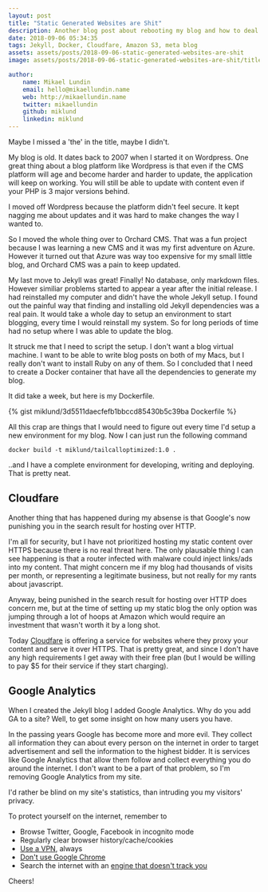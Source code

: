 ```yaml
---
layout: post
title: "Static Generated Websites are Shit"
description: Another blog post about rebooting my blog and how to deal with aging technologies.
date: 2018-09-06 05:34:35
tags: Jekyll, Docker, Cloudfare, Amazon S3, meta blog
assets: assets/posts/2018-09-06-static-generated-websites-are-shit
image: assets/posts/2018-09-06-static-generated-websites-are-shit/title.jpeg

author: 
    name: Mikael Lundin
    email: hello@mikaellundin.name 
    web: http://mikaellundin.name
    twitter: mikaellundin
    github: miklund
    linkedin: miklund
---
```


Maybe I missed a 'the' in the title, maybe I didn't.

My blog is old. It dates back to 2007 when I started it on Wordpress. One great thing about a blog platform like Wordpress is that even if the CMS platform will age and become harder and harder to update, the application will keep on working. You will still be able to update with content even if your PHP is 3 major versions behind.

I moved off Wordpress because the platform didn't feel secure. It kept nagging me about updates and it was hard to make changes the way I wanted to.

So I moved the whole thing over to Orchard CMS. That was a fun project because I was learning a new CMS and it was my first adventure on Azure. However it turned out that Azure was way too expensive for my small little blog, and Orchard CMS was a pain to keep updated.

My last move to Jekyll was great! Finally! No database, only markdown files. However similiar problems started to appear a year after the initial release. I had reinstalled my computer and didn't have the whole Jekyll setup. I found out the painful way that finding and installing old Jekyll dependencies was a real pain. It would take a whole day to setup an environment to start blogging, every time I would reinstall my system. So for long periods of time had no setup where I was able to update the blog.

It struck me that I need to script the setup. I don't want a blog virtual machine. I want to be able to write blog posts on both of my Macs, but I really don't want to install Ruby on any of them. So I concluded that I need to create a Docker container that have all the dependencies to generate my blog.

It did take a week, but here is my Dockerfile.

{% gist miklund/3d5511daecfefb1bbccd85430b5c39ba Dockerfile %}

All this crap are things that I would need to figure out every time I'd setup a new environment for my blog. Now I can just run the following command 

```
docker build -t miklund/tailcalloptimized:1.0 .
```

..and I have a complete environment for developing, writing and deploying. That is pretty neat.

## Cloudfare

Another thing that has happened during my absense is that Google's now punishing you in the search result for hosting over HTTP.

I'm all for security, but I have not prioritized hosting my static content over HTTPS because there is no real threat here. The only plausable thing I can see happening is that a router infected with malware could inject links/ads into my content. That might concern me if my blog had thousands of visits per month, or representing a legitimate business, but not really for my rants about javascript.

Anyway, being punished in the search result for hosting over HTTP does concern me, but at the time of setting up my static blog the only option was jumping through a lot of hoops at Amazon which would require an investment that wasn't worth it by a long shot.

Today [Cloudfare](https://www.cloudflare.com/) is offering a service for websites where they proxy your content and serve it over HTTPS. That is pretty great, and since I don't have any high requirements I get away with their free plan (but I would be willing to pay $5 for their service if they start charging).

## Google Analytics

When I created the Jekyll blog I added Google Analytics. Why do you add GA to a site? Well, to get some insight on how many users you have.

In the passing years Google has become more and more evil. They collect all information they can about every person on the internet in order to target advertisement and sell the information to the highest bidder. It is services like Google Analytics that allow them follow and collect everything you do around the internet. I don't want to be a part of that problem, so I'm removing Google Analytics from my site.

I'd rather be blind on my site's statistics, than intruding you my visitors' privacy.

To protect yourself on the internet, remember to

* Browse Twitter, Google, Facebook in incognito mode
* Regularly clear browser history/cache/cookies
* [Use a VPN](https://www.mullvad.net), always
* [Don't use Google Chrome](https://www.getfirefox.com)
* Search the internet with an [engine that doesn't track you](https://www.duckduckgo.com)

Cheers!
